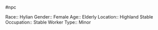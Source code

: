 #npc 

Race:: Hylian
Gender:: Female
Age:: Elderly
Location:: Highland Stable
Occupation:: Stable Worker
Type:: Minor
